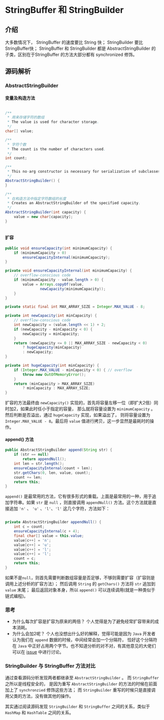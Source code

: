 # StringBuffer 和 StringBuilder
## 介绍
大多数情况下， StringBuffer 的速度要比 String 快； StringBuilder  要比StringBuffer快；
StringBuffer 和 StringBuilder 都是 AbstractStringBuilder 的子类，区别在于StringBuffer
的方法大部分都有 synchronized 修饰。<br/>

## 源码解析

### AbstractStringBuilder 

#### 变量及构造方法

``` java

/**
 * 用来存储字符的数组
 * The value is used for character storage.
 */
char[] value;

/**
 * 字符个数 
 * The count is the number of characters used.
 */
int count;

/**
 * This no-arg constructor is necessary for serialization of subclasses.
 */
AbstractStringBuilder() {
}

/**
 * 在构造方法中指定字符数组的长度
 * Creates an AbstractStringBuilder of the specified capacity.
 */
AbstractStringBuilder(int capacity) {
    value = new char[capacity];
}
    
```


#### 扩容

``` java
public void ensureCapacity(int minimumCapacity) {
    if (minimumCapacity > 0)
        ensureCapacityInternal(minimumCapacity);
}

private void ensureCapacityInternal(int minimumCapacity) {
    // overflow-conscious code
    if (minimumCapacity - value.length > 0) {
        value = Arrays.copyOf(value,
                newCapacity(minimumCapacity));
    }
}

private static final int MAX_ARRAY_SIZE = Integer.MAX_VALUE - 8;

private int newCapacity(int minCapacity) {
    // overflow-conscious code
    int newCapacity = (value.length << 1) + 2;
    if (newCapacity - minCapacity < 0) {
        newCapacity = minCapacity;
    }
    return (newCapacity <= 0 || MAX_ARRAY_SIZE - newCapacity < 0)
        ? hugeCapacity(minCapacity)
        : newCapacity;
}

private int hugeCapacity(int minCapacity) {
    if (Integer.MAX_VALUE - minCapacity < 0) { // overflow
        throw new OutOfMemoryError();
    }
    return (minCapacity > MAX_ARRAY_SIZE)
        ? minCapacity : MAX_ARRAY_SIZE;
}
```

扩容的方法最终由 `newCapacity()`  实现的，首先将容量左移一位（即扩大2倍）同时加2，如果此时任小于指定的容量，
那么就将容量设置为 `minimumCapacity` 。然后判断是否溢出，通过 `hugeCapacity` 实现，如果溢出了，
则将容量设置为 `Integer.MAX_VALUE - 8`。最后将 `value`  值进行拷贝，这一步显然是最耗时的操作。

#### append() 方法

``` java
public AbstractStringBuilder append(String str) {
    if (str == null)
        return appendNull();
    int len = str.length();
    ensureCapacityInternal(count + len);
    str.getChars(0, len, value, count);
    count += len;
    return this;
}
```
`append()` 是最常用的方法，它有很多形式的重载。上面是最常用的一种，用于追加字符串。如果 `str` 是 `null` ，则直接调用
`appendNull()` 方法。这个方法就是直接追加 `'n'` 、 `'u'` 、`'l'`、`'l'` 这几个字符，方法如下：

``` java

private AbstractStringBuilder appendNull() {
    int c = count;
    ensureCapacityInternal(c + 4);
    final char[] value = this.value;
    value[c++] = 'n';
    value[c++] = 'u';
    value[c++] = 'l';
    value[c++] = 'l';
    count = c;
    return this;
}

```

如果不是` null `，则首先需要判断数组容量是否足够，不够则需要扩容（扩容则是调用上述分析的扩容方法）；
然后调用 `String` 的 `getChars()` 方法将 `str` 追加到 `value`  末尾；
最后返回对象本身，所以 `append()` 可以连续调用(就是一种类似于链式编程)。


### 思考
- 为什么每次扩容是扩容为原来的两倍？
个人觉得是为了避免经常扩容带来的成本消耗。
- 为什么会加2呢？
个人也没想出什么好的解释，觉得可能是因为 `Java` 开发者认为我们在 `append` 数据的时候，中间经常会加一个分隔符，
恰好这个分隔符在 `Java` 中正好占用两个字节。也不知道分析的对不对，有其他意见的大佬们可以在 [issue](https://github.com/joyang1/JavaInterview/issues/2)
中进行讨论。


### StringBuilder 与 StringBuffer 方法对比

通过查看源码分析发现两者都继承至 `AbstractStringBuilder` 。 而 `StringBuffer` 之所以是线程安全的，
是因为重写 `AbstractStringBuilder` 的方法的时候在前面加上了 `synchronzied` 修饰这些方法；
而 `StringBuilder` 重写的时候只是直接调用父类的方法，没有做其他的操作。

其实通过阅读源码发现 `StringBuilder` 和 `StringBuffer` 之间的关系，类似于 `HashMap` 和 `HashTable`
之间的关系。


